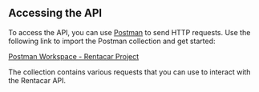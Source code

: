 ## Accessing the API

To access the API, you can use [Postman](https://www.postman.com/) to send HTTP requests. Use the following link to import the Postman collection and get started:

[Postman Workspace - Rentacar Project](https://www.postman.com/taso69/workspace/rentacarproject/request/21596787-0c76f7fa-8513-41c0-ac7b-76278bf162ff)

The collection contains various requests that you can use to interact with the Rentacar API. 

